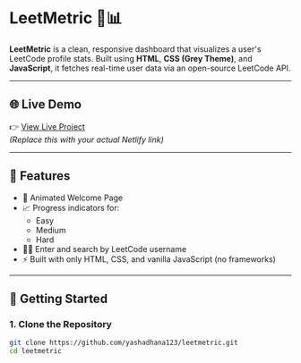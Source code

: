 # LeetMetric 🧠📊

**LeetMetric** is a clean, responsive dashboard that visualizes a user's LeetCode profile stats. Built using **HTML**, **CSS (Grey Theme)**, and **JavaScript**, it fetches real-time user data via an open-source LeetCode API.


---

## 🌐 Live Demo

👉 [View Live Project](https://leetmetricc.netlify.app/)  
*(Replace this with your actual Netlify link)*

---

## 📌 Features

- 🎉 Animated Welcome Page  
- 📈 Progress indicators for:
  - Easy
  - Medium
  - Hard
- 🧑‍💻 Enter and search by LeetCode username
- ⚡ Built with only HTML, CSS, and vanilla JavaScript (no frameworks)

---

## 🚀 Getting Started

### 1. Clone the Repository

```bash
git clone https://github.com/yashadhana123/leetmetric.git
cd leetmetric
